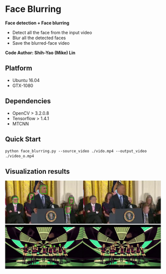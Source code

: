 # Face Blurring
**Face detection + Face blurring**
+ Detect all the face from the input video
+ Blur all the detected faces
+ Save the blurred-face video

**Code Author: Shih-Yao (Mike) Lin**


## Platform
+ Ubuntu 16.04
+ GTX-1080

## Dependencies
+ OpenCV > 3.2.0.8
+ Tensorflow > 1.4.1
+ MTCNN 

## Quick Start
```
python face_blurring.py --source_video ./vido.mp4 --output_video ./video_o.mp4 
```

## Visualization results
![](figs/blur1.png)
![](figs/blur2.jpg)
